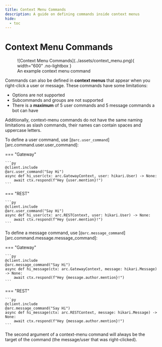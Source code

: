 ```yaml
---
title: Context Menu Commands
description: A guide on defining commands inside context menus
hide:
  - toc
---
```


# Context Menu Commands

<figure markdown>
  ![Context Menu Commands](../assets/context_menu.png){ width="600" .no-lightbox }
  <figcaption>An example context menu command</figcaption>
</figure>

Commands can also be defined in **context menus** that appear when you right-click a user or message. These commands have some limitations:

- Options are not supported
- Subcommands and groups are not supported
- There is a **maximum** of 5 user commands and 5 message commands a bot can have

Additionally, context-menu commands do not have the same naming limitations as slash commands,
their names can contain spaces and uppercase letters.

To define a user command, use [`@arc.user_command`][arc.command.user.user_command]:

=== "Gateway"

    ```py
    @client.include
    @arc.user_command("Say Hi")
    async def hi_user(ctx: arc.GatewayContext, user: hikari.User) -> None:
        await ctx.respond(f"Hey {user.mention}!")
    ```

=== "REST"

    ```py
    @client.include
    @arc.user_command("Say Hi")
    async def hi_user(ctx: arc.RESTContext, user: hikari.User) -> None:
        await ctx.respond(f"Hey {user.mention}!")
    ```

To define a message command, use [`@arc.message_command`][arc.command.message.message_command]:

=== "Gateway"

    ```py
    @client.include
    @arc.message_command("Say Hi")
    async def hi_message(ctx: arc.GatewayContext, message: hikari.Message) -> None:
        await ctx.respond(f"Hey {message.author.mention}!")
    ```

=== "REST"

    ```py
    @client.include
    @arc.message_command("Say Hi")
    async def hi_message(ctx: arc.RESTContext, message: hikari.Message) -> None:
        await ctx.respond(f"Hey {message.author.mention}!")
    ```

The second argument of a context-menu command will always be the target of the command (the message/user that was right-clicked).
